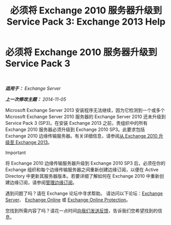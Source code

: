 ﻿---
title: '必须将 Exchange 2010 服务器升级到 Service Pack 3: Exchange 2013 Help'
TOCTitle: 必须将 Exchange 2010 服务器升级到 Service Pack 3
ms:assetid: 06f99869-79a2-4ac4-b947-b71430b178ad
ms:mtpsurl: https://technet.microsoft.com/zh-cn/library/ms.exch.setupreadiness.e15e14coexistenceminmajorversionrequirement(v=EXCHG.150)
ms:contentKeyID: 50489870
ms.date: 01/11/2018
mtps_version: v=EXCHG.150
ms.translationtype: HT
---

# 必须将 Exchange 2010 服务器升级到 Service Pack 3

 

_**适用于：** Exchange Server_

_**上一次修改主题：** 2014-11-05_

Microsoft Exchange Server 2013 安装程序无法继续，因为它检测到一个或多个 Microsoft Exchange Server 2010 服务器的 Exchange Server 2010 还未升级到 Service Pack 3 (SP3)。在安装 Exchange 2013 之前，贵组织中的所有 Exchange 2010 服务器必须升级到 Exchange 2010 SP3。此要求包括 Exchange 2010 边缘传输服务器。有关详细信息，请参阅[从 Exchange 2010 升级至 Exchange 2013](upgrade-from-exchange-2010-to-exchange-2013-exchange-2013-help.md)。

> [!IMPORTANT]  
> 将 Exchange 2010 边缘传输服务器升级到 Exchange 2010 SP3 后，必须在你的 Exchange 组织和每个边缘传输服务器之间重新创建边缘订阅，以便在 Active Directory 中更新其服务器版本。若要详细了解如何在 Exchange 2010 中重新创建边缘订阅，请参阅<a href="https://go.microsoft.com/fwlink/p/?linkid=269724">管理边缘订阅</a>。


遇到问题了吗？请在 Exchange 论坛中寻求帮助。 请访问以下论坛：[Exchange Server](https://go.microsoft.com/fwlink/p/?linkid=60612)、 [Exchange Online](https://go.microsoft.com/fwlink/p/?linkid=267542) 或 [Exchange Online Protection](https://go.microsoft.com/fwlink/p/?linkid=285351)。

您找到所需内容了吗？请花一点时间[向我们发送反馈](mailto:exsetuphelpfeedback@microsoft.com?subject=exchange%202013%20setup%20help%20feedbac)，告诉我们您希望找到的信息。

